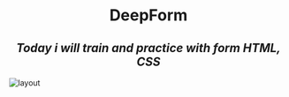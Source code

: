 <h1 align="center">DeepForm</h1>
<h2 align="center"><i>Today i will train and practice with form HTML, CSS</i></h2>
<img src="https://i.ibb.co/M9JpZZy/Screenshot-1.jpg" alt="layout" style="display:block" align="center">
